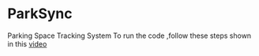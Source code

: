 # ParkSync
Parking Space Tracking System
To run the code ,follow these steps shown in this [video](https://drive.google.com/file/d/122DfmbTjWcHhRG5kbrE9EBouDMdxdSsK/view?usp=sharing)
